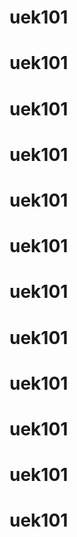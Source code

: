 # uek101
# uek101
# uek101
# uek101
# uek101
# uek101
# uek101
# uek101
# uek101
# uek101
# uek101
# uek101
